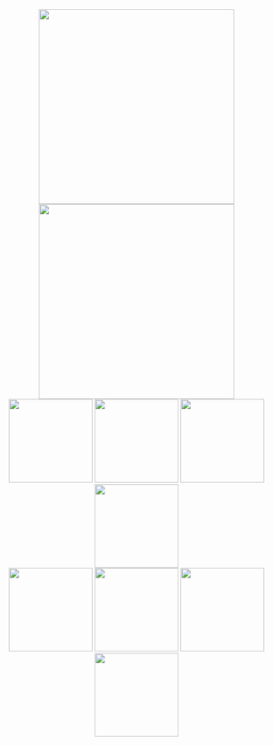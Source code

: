 <div style="width:100%; text-align:center">
<img src="https://media.baamboozle.com/uploads/images/162107/1627271082_151107_gif-url.gif" height="350px"></img>
<img src="https://media.baamboozle.com/uploads/images/162107/1627271082_151107_gif-url.gif" height="350px"></img>
<br>
<img src="https://static.wixstatic.com/media/5922a2_e85cc268b9a1432f8dc68916dc01f5e8~mv2.gif" height="150px"></img>
<img src="https://static.wixstatic.com/media/5922a2_e85cc268b9a1432f8dc68916dc01f5e8~mv2.gif" height="150px"></img>
<img src="https://static.wixstatic.com/media/5922a2_e85cc268b9a1432f8dc68916dc01f5e8~mv2.gif" height="150px"></img>
<img src="https://static.wixstatic.com/media/5922a2_e85cc268b9a1432f8dc68916dc01f5e8~mv2.gif" height="150px"></img>
<br>
<img src="https://media.giphy.com/media/Bl6VoPv34mX2E/giphy.gif" height="150px"></img>
<img src="https://media.giphy.com/media/Bl6VoPv34mX2E/giphy.gif" height="150px"></img>
<img src="https://media.giphy.com/media/Bl6VoPv34mX2E/giphy.gif" height="150px"></img>
<img src="https://media.giphy.com/media/Bl6VoPv34mX2E/giphy.gif" height="150px"></img>
</div>
